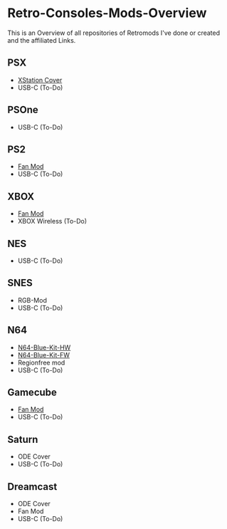 # Retro-Consoles-Mods-Overview

This is an Overview of all repositories of Retromods I've done or created and the affiliated Links.

## PSX

- [XStation Cover](https://github.com/MrJSA/PSX-XStation-Cover)
- USB-C (To-Do)

## PSOne

- USB-C (To-Do)

## PS2

- [Fan Mod](https://github.com/MrJSA/PS2-Fan-Mod)
- USB-C (To-Do)

## XBOX

- [Fan Mod](https://github.com/MrJSA/XBOX-Fan-Mod)
- XBOX Wireless (To-Do)

## NES

- USB-C (To-Do)

## SNES

- RGB-Mod
- USB-C (To-Do)

## N64

- [N64-Blue-Kit-HW](https://github.com/MrJSA/N64-Blue-Kit-HW)
- [N64-Blue-Kit-FW](https://github.com/MrJSA/N64-Blue-Kit-FW)
- Regionfree mod
- USB-C (To-Do)

## Gamecube

- [Fan Mod](https://github.com/MrJSA/Gamecube-Fan-Mod)
- USB-C (To-Do)

## Saturn

- ODE Cover
- USB-C (To-Do)

## Dreamcast

- ODE Cover
- Fan Mod
- USB-C (To-Do)
